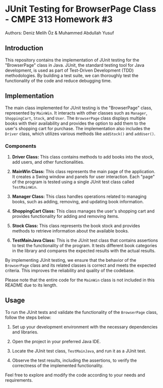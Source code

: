 # JUnit Testing for BrowserPage Class - CMPE 313 Homework #3

Authors: Deniz Melih Öz & Muhammed Abdullah Yusuf

## Introduction

This repository contains the implementation of JUnit testing for the "BrowserPage" class in Java. JUnit, the standard testing tool for Java development, is used as part of Test-Driven Development (TDD) methodologies. By building a test suite, we can thoroughly test the functionality of the code and reduce debugging time.

## Implementation

The main class implemented for JUnit testing is the "BrowserPage" class, represented by `MainWin`. It interacts with other classes such as `Manager`, `ShoppingCart`, `Stock`, and `User`. The `BrowserPage` class displays multiple books with their availability and provides the option to add them to the user's shopping cart for purchase. The implementation also includes the `Driver` class, which utilizes various methods like `addStock()` and `addUser()`.

### Components

1. **Driver Class:** This class contains methods to add books into the stock, add users, and other functionalities.

2. **MainWin Class:** This class represents the main page of the application. It creates a Swing window and panels for user interaction. Each "page" of the program is tested using a single JUnit test class called `TestMainWin`.

3. **Manager Class:** This class handles operations related to managing books, such as adding, removing, and updating book information.

4. **ShoppingCart Class:** This class manages the user's shopping cart and provides functionality for adding and removing items.

5. **Stock Class:** This class represents the book stock and provides methods to retrieve information about the available books.

6. **TestMainJava Class:** This is the JUnit test class that contains assertions to test the functionality of the program. It tests different book categories in the library and compares the expected results with the actual results.

By implementing JUnit testing, we ensure that the behavior of the `BrowserPage` class and its related classes is correct and meets the expected criteria. This improves the reliability and quality of the codebase.

Please note that the entire code for the `MainWin` class is not included in this README due to its length.

## Usage

To run the JUnit tests and validate the functionality of the `BrowserPage` class, follow the steps below:

1. Set up your development environment with the necessary dependencies and libraries.

2. Open the project in your preferred Java IDE.

3. Locate the JUnit test class, `TestMainJava`, and run it as a JUnit test.

4. Observe the test results, including the assertions, to verify the correctness of the implemented functionality.

Feel free to explore and modify the code according to your needs and requirements.
